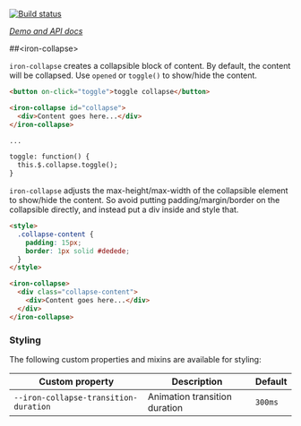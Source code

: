 
<!---

This README is automatically generated from the comments in these files:
iron-collapse.html

Edit those files, and our readme bot will duplicate them over here!
Edit this file, and the bot will squash your changes :)

The bot does some handling of markdown. Please file a bug if it does the wrong
thing! https://github.com/PolymerLabs/tedium/issues

-->

[![Build status](https://travis-ci.org/PolymerElements/iron-collapse.svg?branch=master)](https://travis-ci.org/PolymerElements/iron-collapse)

_[Demo and API docs](https://elements.polymer-project.org/elements/iron-collapse)_


##&lt;iron-collapse&gt;

`iron-collapse` creates a collapsible block of content.  By default, the content
will be collapsed.  Use `opened` or `toggle()` to show/hide the content.

```html
<button on-click="toggle">toggle collapse</button>

<iron-collapse id="collapse">
  <div>Content goes here...</div>
</iron-collapse>

...

toggle: function() {
  this.$.collapse.toggle();
}
```

`iron-collapse` adjusts the max-height/max-width of the collapsible element to show/hide
the content.  So avoid putting padding/margin/border on the collapsible directly,
and instead put a div inside and style that.

```html
<style>
  .collapse-content {
    padding: 15px;
    border: 1px solid #dedede;
  }
</style>

<iron-collapse>
  <div class="collapse-content">
    <div>Content goes here...</div>
  </div>
</iron-collapse>
```

### Styling

The following custom properties and mixins are available for styling:

| Custom property | Description | Default |
| --- | --- | --- |
| `--iron-collapse-transition-duration` | Animation transition duration | `300ms` |


